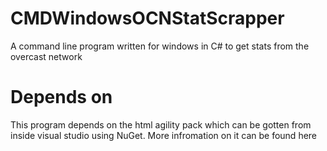 CMDWindowsOCNStatScrapper
=========================

A command line program written for windows in C# to get stats from the overcast network

Depends on
=========================

This program depends on the html agility pack which can be gotten from inside visual studio using NuGet. More infromation on it can be found here 
